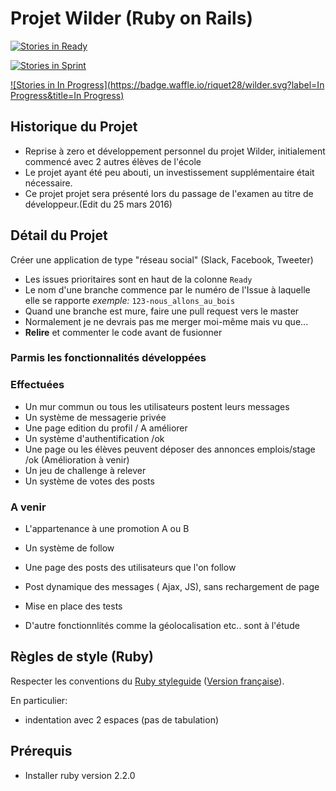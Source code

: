 # Projet Wilder (Ruby on Rails)

[![Stories in Ready](https://badge.waffle.io/riquet28/wilder.svg?label=ready&title=Ready)](http://waffle.io/riquet28/wilder)

[![Stories in Sprint](https://badge.waffle.io/riquet28/wilder.svg?label=sprint&title=Sprint)](https://waffle.io/riquet28/wilder)

[![Stories in In Progress](https://badge.waffle.io/riquet28/wilder.svg?label=In Progress&title=In Progress)](https://waffle.io/riquet28/wilder)


## Historique du Projet

* Reprise à zero et développement personnel du projet Wilder, initialement commencé avec 2 autres élèves de l'école
* Le projet ayant été peu abouti, un investissement supplémentaire était nécessaire.
* Ce projet projet sera présenté lors du passage de l'examen au titre de développeur.(Edit du 25 mars 2016)

## Détail du Projet

Créer une application de type "réseau social" (Slack, Facebook, Tweeter)

* Les issues prioritaires sont en haut de la colonne `Ready`
* Le nom d'une branche commence par le numéro de l'Issue à laquelle elle se rapporte
  *exemple:* `123-nous_allons_au_bois`
* Quand une branche est mure, faire une pull request vers le master
* Normalement je ne devrais pas me merger moi-même mais vu que...
* **Relire** et commenter le code avant de fusionner

### Parmis les fonctionnalités développées

### Effectuées

* Un mur commun ou tous les utilisateurs postent leurs messages
* Un système de messagerie privée
* Une page edition du profil / A améliorer
* Un système d'authentification /ok
* Une page ou les élèves peuvent déposer des annonces emplois/stage /ok (Amélioration à venir)
* Un jeu de challenge à relever
* Un système de votes des posts
 

### A venir

* L'appartenance à une promotion A ou B
* Un système de follow
* Une page des posts des utilisateurs que l'on follow
* Post dynamique des messages ( Ajax, JS), sans rechargement de page
* Mise en place des tests

* D'autre fonctionnlités comme la géolocalisation etc.. sont à l'étude

## Règles de style (Ruby)

Respecter les conventions du [Ruby styleguide](https://github.com/bbatsov/ruby-style-guide#prelude)
([Version
française](https://github.com/gauthier-delacroix/ruby-style-guide/blob/master/README-frFR.md)).

En particulier:
* indentation avec 2 espaces (pas de tabulation)

## Prérequis

* Installer ruby version 2.2.0


